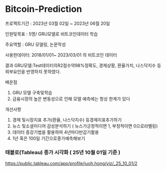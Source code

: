 # Bitcoin-Prediction

프로젝트기간 : 2023년 03월 02일 ~ 2023년 06월 20일

인원및목표 : 5명/ GRU모델로 비트코인데이터 학습

주요역할 : GRU 모델링, 논문작성

사용한데이터: 2018/01/01~ 2023/03/01 의 비트코인 데이터

결과
   GRU모델:Test데이터의R2점수약98%정확도,
   경제상황, 환율가치, 나스닥지수 등 외부요인을 반영하지 못하였다.
                     
배운점
   1) GRU 모델 구축및학습
   2) 금융시장의 높은 변동성으로 인해 모델 예측에는 항상 한계가 있다
      
개선사항
 1. 경제 및시장지표 추가(환율, 나스닥지수) 등경제지표추가하기
 2. 뉴스 및소셜미디어 감성분석하기 ( 뉴스가긍정적이면 1, 부정적이면 0으로라벨링)
 3. 데이터 증강기법을 활용하여 4년마다반감기활용
 4. 1년 혹은 100일 기간으로종가예측해보기


### 태블로(Tableau) 종가 시각화 ( 25년 10월 01일 기준 )
https://public.tableau.com/app/profile/juoh.hong/viz/_25_10_01/2
